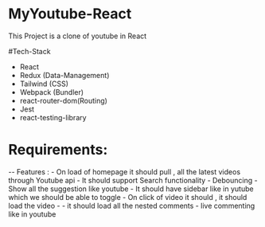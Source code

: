 # MyYoutube-React
This Project is a clone of youtube in React 

#Tech-Stack
- React
- Redux (Data-Management)
- Tailwind (CSS)
- Webpack (Bundler)
- react-router-dom(Routing)
- Jest
- react-testing-library

# Requirements:
-- Features : 
    - On load of homepage it should pull , all the latest videos through Youtube api
    - It should support Search functionality
        - Debouncing 
        - Show all the suggestion like youtube
    - It should  have  sidebar like in yutube which we should be able to toggle
    - On click of video it should , it should load the video -
      - it should load all the nested  comments 
      - live commenting like in youtube
    
      
